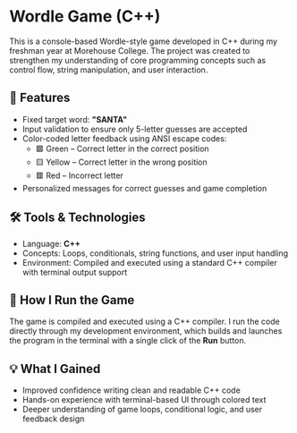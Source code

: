 # Wordle Game (C++)

This is a console-based Wordle-style game developed in C++ during my freshman year at Morehouse College. The project was created to strengthen my understanding of core programming concepts such as control flow, string manipulation, and user interaction.

## 🎯 Features
- Fixed target word: **"SANTA"**
- Input validation to ensure only 5-letter guesses are accepted
- Color-coded letter feedback using ANSI escape codes:
  - 🟩 Green – Correct letter in the correct position
  - 🟨 Yellow – Correct letter in the wrong position
  - 🟥 Red – Incorrect letter
- Personalized messages for correct guesses and game completion

## 🛠️ Tools & Technologies
- Language: **C++**
- Concepts: Loops, conditionals, string functions, and user input handling
- Environment: Compiled and executed using a standard C++ compiler with terminal output support

## 🚀 How I Run the Game
The game is compiled and executed using a C++ compiler. I run the code directly through my development environment, which builds and launches the program in the terminal with a single click of the **Run** button.

## 💡 What I Gained
- Improved confidence writing clean and readable C++ code
- Hands-on experience with terminal-based UI through colored text
- Deeper understanding of game loops, conditional logic, and user feedback design
